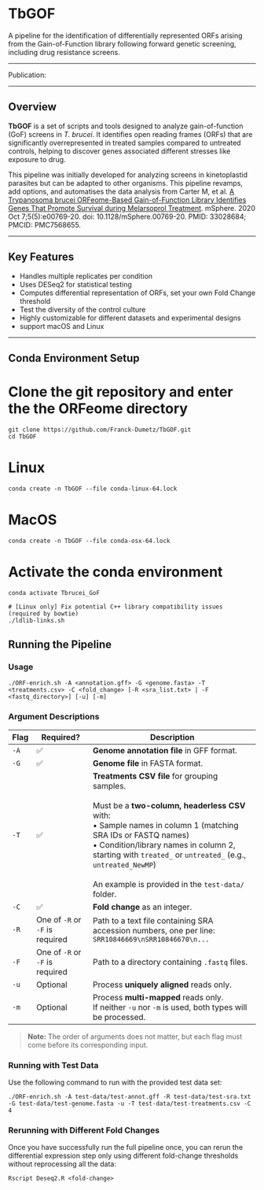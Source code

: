 # TbGOF

A pipeline for the identification of differentially represented ORFs arising from the Gain-of-Function library following forward genetic screening, including drug resistance screens. 

---

Publication: 

---

## Overview

**TbGOF** is a set of scripts and tools designed to analyze gain-of-function (GoF) screens in _T. brucei_. It identifies open reading frames (ORFs) that are significantly overrepresented in treated samples compared to untreated controls, helping to discover genes associated different stresses like exposure to drug.

This pipeline was initially developed for analyzing screens in kinetoplastid parasites but can be adapted to other organisms. This pipeline revamps, add options, and automatises the data analysis from Carter M, et al. [A Trypanosoma brucei ORFeome-Based Gain-of-Function Library Identifies Genes That Promote Survival during Melarsoprol Treatment](https://journals.asm.org/doi/full/10.1128/msphere.00769-20?rfr_dat=cr_pub++0pubmed&url_ver=Z39.88-2003&rfr_id=ori%3Arid%3Acrossref.org). mSphere. 2020 Oct 7;5(5):e00769-20. doi: 10.1128/mSphere.00769-20. PMID: 33028684; PMCID: PMC7568655.

---

## Key Features

- Handles multiple replicates per condition  
- Uses DESeq2 for statistical testing
- Computes differential representation of ORFs, set your own Fold Change threshold
- Test the diversity of the control culture
- Highly customizable for different datasets and experimental designs
- support macOS and Linux

---


## Conda Environment Setup
# Clone the git repository and enter the the ORFeome directory
```
git clone https://github.com/Franck-Dumetz/TbGOF.git
cd TbGOF
```
# Linux 
```
conda create -n TbGOF --file conda-linux-64.lock
```
# MacOS
```
conda create -n TbGOF --file conda-osx-64.lock
```
# Activate the conda environment
```
conda activate Tbrucei_GoF
```
```
# [Linux only] Fix potential C++ library compatibility issues (required by bowtie)
./ldlib-links.sh
```

## Running the Pipeline

### Usage

```
./ORF-enrich.sh -A <annotation.gff> -G <genome.fasta> -T <treatments.csv> -C <fold_change> [-R <sra_list.txt> | -F <fastq_directory>] [-u] [-m]
```

### Argument Descriptions

| Flag | Required? | Description |
|------|-----------|-------------|
| `-A` | ✅ | **Genome annotation file** in GFF format. |
| `-G` | ✅ | **Genome file** in FASTA format. |
| `-T` | ✅ | **Treatments CSV file** for grouping samples. <br><br>Must be a **two-column, headerless CSV** with:<br>• Sample names in column 1 (matching SRA IDs or FASTQ names)<br>• Condition/library names in column 2, starting with `treated_` or `untreated_` (e.g., `untreated_NewMP`)<br><br>An example is provided in the `test-data/` folder. |
| `-C` | ✅ | **Fold change** as an integer. |
| `-R` | One of `-R` or `-F` is required | Path to a text file containing SRA accession numbers, one per line:<br>```SRR10846669\nSRR10846670\n...``` |
| `-F` | One of `-R` or `-F` is required | Path to a directory containing `.fastq` files. |
| `-u` | Optional | Process **uniquely aligned** reads only. |
| `-m` | Optional | Process **multi-mapped** reads only.<br>If neither `-u` nor `-m` is used, both types will be processed. |

> **Note:** The order of arguments does not matter, but each flag must come before its corresponding input.

### Running with Test Data
Use the following command to run with the provided test data set:
```
./ORF-enrich.sh -A test-data/test-annot.gff -R test-data/test-sra.txt -G test-data/test-genome.fasta -u -T test-data/test-treatments.csv -C 4
```
### Rerunning with Different Fold Changes
Once you have successfully run the full pipeline once, you can rerun the differential expression step only using different fold-change thresholds without reprocessing all the data:
```
Rscript Deseq2.R <fold-change>
```

